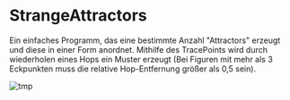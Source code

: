 # StrangeAttractors

Ein einfaches Programm, das eine bestimmte Anzahl "Attractors" erzeugt und diese in einer Form anordnet. Mithilfe des TracePoints
wird durch wiederholen eines Hops ein Muster erzeugt (Bei Figuren mit mehr als 3 Eckpunkten muss die relative Hop-Entfernung größer
als 0,5 sein).

![tmp](https://user-images.githubusercontent.com/21142935/27095040-8528be70-506c-11e7-986e-39cb24d03292.PNG)
